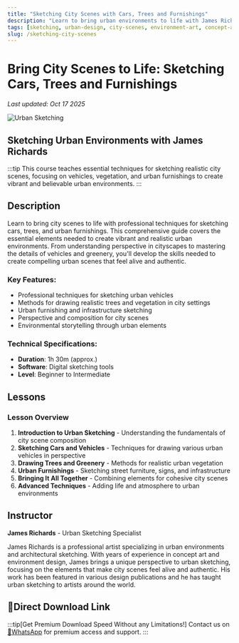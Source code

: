 ```yaml
---
title: "Sketching City Scenes with Cars, Trees and Furnishings"
description: "Learn to bring urban environments to life with James Richards covering techniques for sketching cars, trees and urban furnishings"
tags: [sketching, urban-design, city-scenes, environment-art, concept-art]
slug: /sketching-city-scenes
---
```


# Bring City Scenes to Life: Sketching Cars, Trees and Furnishings

*Last updated: Oct 17 2025*

![Urban Sketching](https://www.skillshare.com/blog/wp-content/uploads/2020/06/urban-sketching.jpg)

## Sketching Urban Environments with James Richards

:::tip
This course teaches essential techniques for sketching realistic city scenes, focusing on vehicles, vegetation, and urban furnishings to create vibrant and believable urban environments.
:::

## Description

Learn to bring city scenes to life with professional techniques for sketching cars, trees, and urban furnishings. This comprehensive guide covers the essential elements needed to create vibrant and realistic urban environments. From understanding perspective in cityscapes to mastering the details of vehicles and greenery, you'll develop the skills needed to create compelling urban scenes that feel alive and authentic.

### Key Features:
- Professional techniques for sketching urban vehicles
- Methods for drawing realistic trees and vegetation in city settings
- Urban furnishing and infrastructure sketching
- Perspective and composition for city scenes
- Environmental storytelling through urban elements

### Technical Specifications:
- **Duration**: 1h 30m (approx.)
- **Software**: Digital sketching tools
- **Level**: Beginner to Intermediate

## Lessons

### Lesson Overview

1. **Introduction to Urban Sketching** - Understanding the fundamentals of city scene composition
2. **Sketching Cars and Vehicles** - Techniques for drawing various urban vehicles in perspective
3. **Drawing Trees and Greenery** - Methods for realistic urban vegetation
4. **Urban Furnishings** - Sketching street furniture, signs, and infrastructure
5. **Bringing It All Together** - Combining elements for cohesive city scenes
6. **Advanced Techniques** - Adding life and atmosphere to urban environments

## Instructor

**James Richards** - Urban Sketching Specialist

James Richards is a professional artist specializing in urban environments and architectural sketching. With years of experience in concept art and environment design, James brings a unique perspective to urban sketching, focusing on the elements that make city scenes feel alive and authentic. His work has been featured in various design publications and he has taught urban sketching to artists around the world.

## 🚀Direct Download Link
:::tip[Get Premium Download Speed Without any Limitations!]
Contact us on [💬WhatsApp](https://wa.me/+8613237610083) for premium  access and support.
:::

